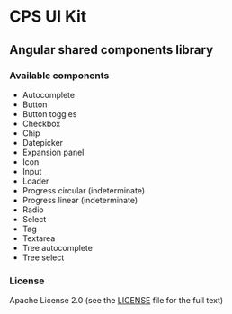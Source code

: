 # CPS UI Kit

## Angular shared components library

### Available components

- Autocomplete
- Button
- Button toggles
- Checkbox
- Chip
- Datepicker
- Expansion panel
- Icon
- Input
- Loader
- Progress circular (indeterminate)
- Progress linear (indeterminate)
- Radio
- Select
- Tag
- Textarea
- Tree autocomplete
- Tree select

### License

Apache License 2.0 (see the [LICENSE](https://github.com/AbsaOSS/cps-shared-ui/blob/master/LICENSE) file for the full text)

